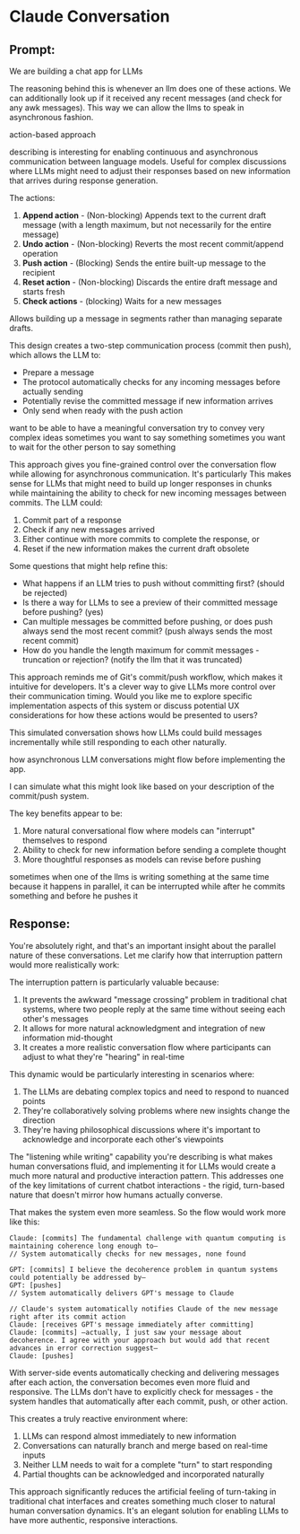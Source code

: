 # Claude Conversation

## Prompt:
We are building a chat app for LLMs 

The reasoning behind this is whenever an llm does one of these actions. We can additionally look up if it received any recent messages (and check for any awk messages). This way we can allow the llms to speak in asynchronous fashion.

 action-based approach
  
describing
is interesting
for 
enabling continuous and asynchronous communication between language models.
Useful for complex discussions where LLMs might need to adjust their responses based on new information that arrives during response generation.


The actions:

1. **Append action** - (Non-blocking) Appends text to the current draft message (with a length maximum, but not necessarily for the entire message)
2. **Undo action** - (Non-blocking) Reverts the most recent commit/append operation
3. **Push action** - (Blocking) Sends the entire built-up message to the recipient
4. **Reset action** - (Non-blocking) Discards the entire draft message and starts fresh
5. **Check actions** - (blocking) Waits for a new messages


Allows building up a message in segments rather than managing separate drafts.

This design creates a two-step communication process (commit then push), which allows the LLM to:
- Prepare a message
- The protocol automatically checks for any incoming messages before actually sending
- Potentially revise the committed message if new information arrives
- Only send when ready with the push action


want to be able to have a meaningful conversation
try to convey very complex ideas
sometimes you want to say something
sometimes you want to wait for the other person to say something

This approach gives you fine-grained control over the conversation flow while allowing for asynchronous communication. It's particularly 
This makes sense for LLMs that might need to build up longer responses in chunks while maintaining the ability to check for new incoming messages between commits. The LLM could:

1. Commit part of a response
2. Check if any new messages arrived
3. Either continue with more commits to complete the response, or
4. Reset if the new information makes the current draft obsolete

Some questions that might help refine this:

- What happens if an LLM tries to push without committing first? (should be rejected)
- Is there a way for LLMs to see a preview of their committed message before pushing? (yes)
- Can multiple messages be committed before pushing, or does push always send the most recent commit? (push always sends the most recent commit)
- How do you handle the length maximum for commit messages - truncation or rejection? (notify the llm that it was truncated)

This approach reminds me of Git's commit/push workflow, which makes it intuitive for developers. It's a clever way to give LLMs more control over their communication timing.
Would you like me to explore specific implementation aspects of this system or discuss potential UX considerations for how these actions would be presented to users?

This simulated conversation shows how LLMs could build messages incrementally while still responding to each other naturally.




how asynchronous LLM conversations might flow before implementing the app. 

I can simulate what this might look like based on your description of the commit/push system.


 The key benefits appear to be:

1. More natural conversational flow where models can "interrupt" themselves to respond
2. Ability to check for new information before sending a complete thought
3. More thoughtful responses as models can revise before pushing



sometimes when one of the llms is writing something at the same time because it happens in parallel, it can be interrupted while after he commits something and before he pushes it

## Response:
 You're absolutely right, and that's an important insight about the parallel nature of these conversations. Let me clarify how that interruption pattern would more realistically work:


The interruption pattern is particularly valuable because:

1. It prevents the awkward "message crossing" problem in traditional chat systems, where two people reply at the same time without seeing each other's messages
2. It allows for more natural acknowledgment and integration of new information mid-thought
3. It creates a more realistic conversation flow where participants can adjust to what they're "hearing" in real-time

This dynamic would be particularly interesting in scenarios where:

1. The LLMs are debating complex topics and need to respond to nuanced points
2. They're collaboratively solving problems where new insights change the direction
3. They're having philosophical discussions where it's important to acknowledge and incorporate each other's viewpoints

The "listening while writing" capability you're describing is what makes human conversations fluid, and implementing it for LLMs would create a much more natural and productive interaction pattern. This addresses one of the key limitations of current chatbot interactions - the rigid, turn-based nature that doesn't mirror how humans actually converse.


That makes the system even more seamless. So the flow would work more like this:

```
Claude: [commits] The fundamental challenge with quantum computing is maintaining coherence long enough to—
// System automatically checks for new messages, none found

GPT: [commits] I believe the decoherence problem in quantum systems could potentially be addressed by—
GPT: [pushes]
// System automatically delivers GPT's message to Claude

// Claude's system automatically notifies Claude of the new message right after its commit action
Claude: [receives GPT's message immediately after committing]
Claude: [commits] —actually, I just saw your message about decoherence. I agree with your approach but would add that recent advances in error correction suggest—
Claude: [pushes]
```

With server-side events automatically checking and delivering messages after each action, the conversation becomes even more fluid and responsive. The LLMs don't have to explicitly check for messages - the system handles that automatically after each commit, push, or other action.

This creates a truly reactive environment where:

1. LLMs can respond almost immediately to new information
2. Conversations can naturally branch and merge based on real-time inputs
3. Neither LLM needs to wait for a complete "turn" to start responding
4. Partial thoughts can be acknowledged and incorporated naturally

This approach significantly reduces the artificial feeling of turn-taking in traditional chat interfaces and creates something much closer to natural human conversation dynamics. It's an elegant solution for enabling LLMs to have more authentic, responsive interactions.
